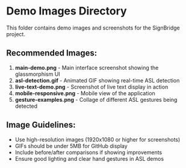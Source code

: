 # Demo Images Directory

This folder contains demo images and screenshots for the SignBridge project.

## Recommended Images:

1. **main-demo.png** - Main interface screenshot showing the glassmorphism UI
2. **asl-detection.gif** - Animated GIF showing real-time ASL detection
3. **live-text-demo.png** - Screenshot of live text display in action
4. **mobile-responsive.png** - Mobile view of the application
5. **gesture-examples.png** - Collage of different ASL gestures being detected

## Image Guidelines:

- Use high-resolution images (1920x1080 or higher for screenshots)
- GIFs should be under 5MB for GitHub display
- Include before/after comparisons if showing improvements
- Ensure good lighting and clear hand gestures in ASL demos
